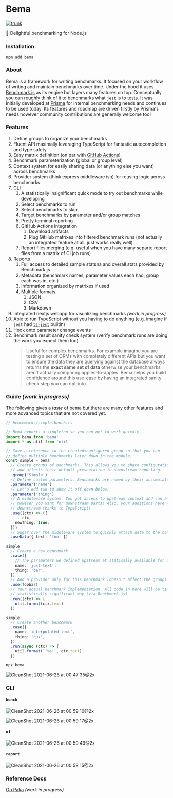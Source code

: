 # Bema

[![trunk](https://github.com/prisma-labs/bema/actions/workflows/trunk.yml/badge.svg)](https://github.com/prisma-labs/bema/actions/workflows/trunk.yml)

🐎 Delightful benchmarking for Node.js

### Installation

```
npm add bema
```

### About

Bema is a framework for writing benchmarks. It focused on your workflow of writing and maintain benchmarks over time. Under the hood it uses [Benchmark.js](https://benchmarkjs.com/) as its engine but layers many features on top. Conceptually you can roughly think of it to benchmarks what
[`jest`](https://jestjs.io/) is to tests. It was initially developed at [Prisma](https://www.prisma.io/)
for internal benchmarking needs and continues to be used today. Its features and roadmap are driven firstly
by Prisma's needs however community contributions are generally welcome too!

### Features

1. Define groups to organize your benchmarks
1. Fluent API maximally leveraging TypeScript for fantastic autocompletion and type safety
1. Easy matrix definition (on par with [GitHub Actions](https://docs.github.com/en/actions/reference/workflow-syntax-for-github-actions#jobsjob_idstrategymatrix))
1. Benchmark parameterization (global or group level)
1. Context system for easily sharing data (or anything else you want) across benchmarks
1. Provider system (think express middleware ish) for reusing logic across benchmarks
1. CLI
   1. A statistically insignificant quick mode to try out benchmarks while developing
   1. Select benchmarks to run
   1. Select benchmarks to skip
   1. Target benchmarks by parameter and/or group matches
   1. Pretty terminal reporting
   1. GitHub Actions integration
      1. Download artifacts
      1. Plug GitHub matrixes into filtered benchmark runs (not actually an integrated feature at all, just works really well)
   1. Report files merging (e.g. useful when you have many separte report files from a matrix of CI job runs)
1. Reports
   1. Full access to detailed sample statsna and overall stats provided by Benchmark.js
   1. Metadata (benchmark names, parameter values each had, group each was in, etc.)
   1. Information organized by matrixes if used
   1. Multiple formats
      1. JSON
      1. CSV
      1. Markdown
1. Integrated nextjs webapp for visualizing benchmarks _(work in progress)_
1. Able to run TypeScript without you having to do anything (e.g. imagine if `jest` had [`ts-jest`](https://kulshekhar.github.io/ts-jest/) builtin)
1. Hook onto parameter change events
1. Benchmark result sanity check system (verify benchmark runs are doing the work you expect them too)
   > Useful for complex benchmarks. For example imagine you are testing a set of ORMs with completely different APIs but you want to ensure the data they are querying against the database always returns the **exact same set of data** otherwise your benchmarks aren't actually comparing apples-to-apples. Bema helps you build confidence around this use-case by having an integrated sanity check step you can opt-into.

### Guide _(work in progress)_

The following gives a _taste_ of bema but there are many other features and more advanced topics that are not covered yet.

```ts
// benchmarks/simple.bench.ts

// Bema exports a singleton so you can get to work quickly.
import bema from 'bema'
import * as util from 'util'

// Save a reference to the created+configured group so that you can
// define multiple benchmarks later down in the module.
const simple = bema
  // Create groups of benchmarks. This allows you to share configuration across multiple benchmarks
  // and affects their default presentation in downstream reporting.
  .group('Simple')
  // Define custom parameters. Benchmarks are named by their accumulated parameters.
  .parameter('name')
  // Let's add two to show it off down below.
  .parameter('thing')
  // A middleware system. You get access to upstream context and can augment
  // however you want for downstream parts! Also, your additions here will be statically visible
  // downstream thanks to TypeScript!
  .use((ctx) => ({
    ...ctx,
    newThing: true,
  }))
  // Sugar over the middleware system to quickly attach data to the context.
  .useData({ text: 'foo' })

simple
  // Create a new benchmark
  .case({
    // The parameters we defined upstream at statically available for us here
    name: 'just-text',
    thing: 'bar',
  })
  // Add a provider only for this benchmark (doesn't affect the group)
  .use(foobar)
  // Your actual benchmark implementation. All code in here will be timed in a
  // statistically significant way (via Benchmark.js)
  .run((ctx) => {
    util.format(ctx.text)
  })

simple
  // Create another benchmark
  .case({
    name: 'interpolated-text',
    thing: 'qux',
  })
  .run(async (ctx) => {
    util.format(`!%s!`, ctx.text)
  })
```

```
npx bema
```

![CleanShot 2021-06-26 at 00 47 35@2x](https://user-images.githubusercontent.com/284476/123502198-82fb5280-d618-11eb-9807-53ebb8066de0.png)

### CLI

#### `bench`

![CleanShot 2021-06-26 at 00 59 10@2x](https://user-images.githubusercontent.com/284476/123502396-0f5a4500-d61a-11eb-81d7-9b25ee458af4.png)

![CleanShot 2021-06-26 at 00 59 17@2x](https://user-images.githubusercontent.com/284476/123502401-15502600-d61a-11eb-9475-630f6cf03cf5.png)

#### `ui`

![CleanShot 2021-06-26 at 00 59 49@2x](https://user-images.githubusercontent.com/284476/123502384-ed60c280-d619-11eb-963c-cb52e4127dc0.png)

#### `report`

![CleanShot 2021-06-26 at 00 58 15@2x](https://user-images.githubusercontent.com/284476/123502389-fe113880-d619-11eb-9c7a-5da20333cfc1.png)

### Reference Docs

[On Paka](https://paka.dev/npm/bema) _(work in progress)_
